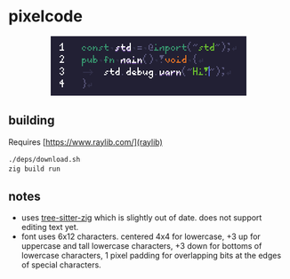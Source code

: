 # pixelcode

<p align="center">
	<img src="https://raw.githubusercontent.com/pfgithub/pixelcode/master/.github/demo.png" alt="">
</p>

## building

Requires [https://www.raylib.com/](raylib)

```bash
./deps/download.sh
zig build run
```

## notes

- uses [tree-sitter-zig](https://github.com/GrayJack/tree-sitter-zig) which is slightly out of date. does not support editing text yet.
- font uses 6x12 characters. centered 4x4 for lowercase, +3 up for uppercase and tall lowercase characters, +3 down for bottoms of lowercase characters, 1 pixel padding for overlapping bits at the edges of special characters.